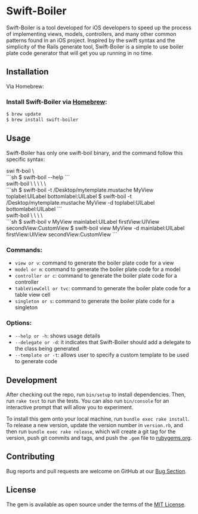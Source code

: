 # Swift-Boiler

Swift-Boiler is a tool developed for iOS developers to speed up the process of implementing views, models, controllers, and many other common patterns found in an iOS project. Inspired by the swift syntax and the simplicity of the Rails generate tool, Swift-Boiler is a simple to use boiler plate code generator that will get you up running in no time.

## Installation

Via Homebrew:

### Install Swift-Boiler via [Homebrew](http://brew.sh):

```sh
$ brew update
$ brew install swift-boiler
```

<!-- ### Install it with [Homebrew](http://brew.sh):

```sh
$ gem install swift-boiler
``` -->

## Usage

Swift-Boiler has only one swift-boil binary, and the command follow this specific syntax:
<summary>swi
ft-boil \<option\></summary>
```sh
$ swift-boil --help
```

<summary>swift-boil \<option\> \<template_path\> \<class_name\> \<options\> \<properties\></summary>
```sh
$ swift-boil -t /Desktop/mytemplate.mustache MyView toplabel:UILabel bottomlabel:UILabel
$ swift-boil -t /Desktop/mytemplate.mustache MyView -d toplabel:UILabel bottomlabel:UILabel
```

<summary>swift-boil \<command\> \<class_name\> \<options\> \<properties\></summary>
```sh
$ swift-boil v MyView mainlabel:UILabel firstView:UIView secondView:CustomView
$ swift-boil view MyView -d mainlabel:UILabel firstView:UIView secondView:CustomView
```

### Commands:
- `view or v`: command to generate the boiler plate code for a view
- `model or m`: command to generate the boiler plate code for a model
- `controller or c`: command to generate the boiler plate code for a controller
- `tableViewCell or tvc`: command to generate the boiler plate code for a table view cell
- `singleton or s`: command to generate the boiler plate code for a singleton

### Options:
- `--help or -h`: shows usage details
- `--delegate or -d`: it indicates that Swift-Boiler should add a delegate to the class being generated
- `--template or -t`: allows user to specify a custom template to be used to generate code

## Development

After checking out the repo, run `bin/setup` to install dependencies. Then, run `rake test` to run the tests. You can also run `bin/console` for an interactive prompt that will allow you to experiment.

To install this gem onto your local machine, run `bundle exec rake install`. To release a new version, update the version number in `version.rb`, and then run `bundle exec rake release`, which will create a git tag for the version, push git commits and tags, and push the `.gem` file to [rubygems.org](https://rubygems.org).

## Contributing

Bug reports and pull requests are welcome on GitHub at our [Bug Section](https://github.com/Boilerplate-Factory/swift-boiler/issues).


## License

The gem is available as open source under the terms of the [MIT License](https://github.com/Boilerplate-Factory/swift-boiler/blob/master/LICENSE.txt).

